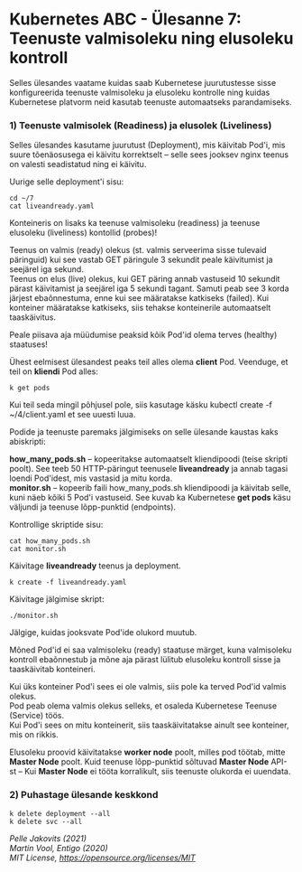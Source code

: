 # Kubernetes ABC - Ülesanne 7: Teenuste valmisoleku ning elusoleku kontroll

Selles ülesandes vaatame kuidas saab Kubernetese juurutustesse sisse konfigureerida teenuste valmisoleku ja elusoleku kontrolle ning kuidas Kubernetese platvorm neid kasutab teenuste automaatseks parandamiseks. 

### 1) Teenuste valmisolek (Readiness) ja elusolek (Liveliness)

Selles ülesandes kasutame juurutust (Deployment), mis käivitab Pod'i, mis suure tõenäosusega ei käivitu korrektselt – selle sees jooksev nginx teenus on valesti seadistatud ning ei käivitu. 

Uurige selle deployment'i sisu: 

```
cd ~/7
cat liveandready.yaml
```

Konteineris on lisaks ka teenuse valmisoleku (readiness) ja teenuse elusoleku (liveliness) kontollid (probes)!

Teenus on valmis (ready) olekus  (st. valmis serveerima sisse tulevaid päringuid) kui see vastab GET päringule 3 sekundit peale käivitumist ja seejärel iga sekund.  
Teenus on elus (live) olekus, kui GET päring annab vastuseid 10 sekundit pärast käivitamist ja seejärel iga 5 sekundi tagant. Samuti peab see 3 korda järjest ebaõnnestuma, enne kui see määratakse katkiseks (failed). Kui konteiner määratakse katkiseks, siis tehakse konteinerile automaatselt taaskäivitus.

Peale piisava aja müüdumise peaksid kõik Pod'id olema terves (healthy) staatuses!

Ühest eelmisest ülesandest peaks teil alles olema **client** Pod. 
Veenduge, et teil on **kliendi** Pod alles: 

```
k get pods
```

Kui teil seda mingil põhjusel pole, siis kasutage käsku kubectl create -f ~/4/client.yaml et see uuesti luua. 

Podide ja teenuste paremaks jälgimiseks on selle ülesande kaustas kaks abiskripti:

**how\_many\_pods.sh** – kopeeritakse automaatselt kliendipoodi (teise skripti poolt). See teeb 50 HTTP-päringut teenusele **liveandready** ja annab tagasi loendi Pod'idest, mis vastasid ja mitu korda. <br/>
**monitor.sh** – kopeerib faili how\_many\_pods.sh kliendipoodi ja käivitab selle, kuni näeb kõiki 5 Pod'i vastuseid. See kuvab ka Kubernetese **get pods** käsu väljundi ja teenuse lõpp-punktid (endpoints).

Kontrollige skriptide sisu: 

```
cat how_many_pods.sh
cat monitor.sh
```

Käivitage **liveandready** teenus ja deployment.


```
k create -f liveandready.yaml
```

Käivitage jälgimise skript:

```
./monitor.sh
```

Jälgige, kuidas jooksvate Pod'ide olukord muutub. 

Mõned Pod'id ei saa valmisoleku (ready) staatuse märget, kuna valmisoleku kontroll ebaõnnestub ja mõne aja pärast lülitub elusoleku kontroll sisse ja taaskäivitab konteineri.

Kui üks konteiner Pod'i sees ei ole valmis, siis pole ka terved Pod'id valmis olekus.  
Pod peab olema valmis olekus selleks, et osaleda Kubernetese Teenuse (Service) töös.  
Kui Pod'i sees on mitu konteinerit, siis taaskäivitatakse ainult see konteiner, mis on rikkis.  

Elusoleku proovid käivitatakse **worker node** poolt, milles pod töötab, mitte **Master Node** poolt. 
Kuid teenuse lõpp-punktid sõltuvad **Master Node** API-st – Kui **Master Node** ei tööta korralikult, siis teenuste olukorda ei uuendata. 


### 2) Puhastage ülesande keskkond

```
k delete deployment --all
k delete svc --all
```


*Pelle Jakovits (2021)*  
*Martin Vool, Entigo (2020)*  
*MIT License, https://opensource.org/licenses/MIT*  
